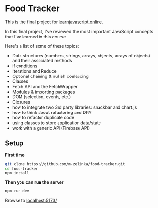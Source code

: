 # Food Tracker

This is the final project for [learnjavascript.online](https://learnjavascript.online).

In this final project, I've reviewed the most important JavaScript concepts that I've learned in this course.

Here's a list of some of these topics:

- Data structures (numbers, strings, arrays, objects, arrays of objects) and their associated methods
- if conditions
- Iterations and Reduce
- Optional chaining & nullish coalescing
- Classes
- Fetch API and the FetchWrapper
- Modules & importing packages
- DOM (selection, events, etc.)
- Closures
- how to integrate two 3rd party libraries: snackbar and chart.js
- how to think about refactoring and DRY
- how to refactor duplicate code
- using classes to store application data/state
- work with a generic API (Firebase API)

## Setup

**First time**

```bash
git clone https://github.com/m-zelinka/food-tracker.git
cd food-tracker
npm install
```

**Then you can run the server**

```bash
npm run dev
```

Browse to [localhost:5173/](http://localhost:5173/)
